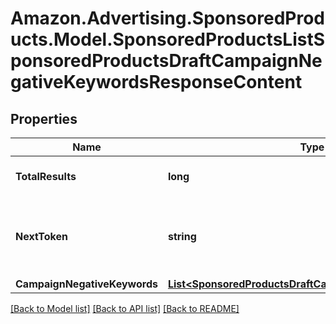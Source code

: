 # Amazon.Advertising.SponsoredProducts.Model.SponsoredProductsListSponsoredProductsDraftCampaignNegativeKeywordsResponseContent

## Properties

Name | Type | Description | Notes
------------ | ------------- | ------------- | -------------
**TotalResults** | **long** | The total number of entities | [optional] 
**NextToken** | **string** | token value allowing to navigate to the next response page | [optional] 
**CampaignNegativeKeywords** | [**List&lt;SponsoredProductsDraftCampaignNegativeKeyword&gt;**](SponsoredProductsDraftCampaignNegativeKeyword.md) |  | [optional] 

[[Back to Model list]](../README.md#documentation-for-models) [[Back to API list]](../README.md#documentation-for-api-endpoints) [[Back to README]](../README.md)


